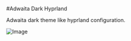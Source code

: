 #Adwaita Dark Hyprland

Adwaita dark theme like hyprland configuration.

![Image](https://github.com/user-attachments/assets/cea858d0-374c-4186-8752-421b01da2fb5)
